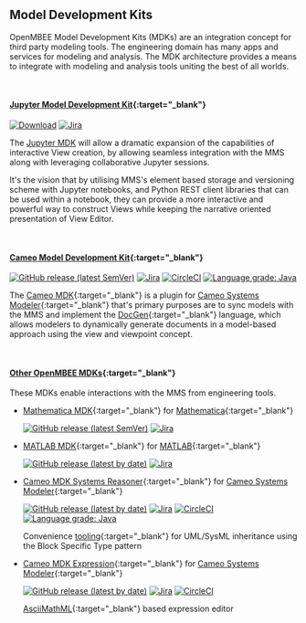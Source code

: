 ## Model Development Kits

OpenMBEE Model Development Kits (MDKs) are an integration concept for third party modeling tools. The engineering domain has many apps and services for modeling and analysis. The MDK architecture provides a means to integrate with modeling and analysis tools uniting the best of all worlds.

<br>

#### [Jupyter Model Development Kit](https://github.com/Open-MBEE/jupyter-mdk){:target="_blank"}

[![Download](https://img.shields.io/pypi/v/jupyter-mdk)](https://pypi.org/project/jupyter-mdk/) [![Jira](https://img.shields.io/badge/issues-jira-blue)](https://openmbee.atlassian.net/browse/JMDK)

The [Jupyter MDK](https://github.com/Open-MBEE/jupyter-mdk) will allow a dramatic expansion of the capabilities of interactive View creation, by allowing seamless integration with the MMS along with leveraging collaborative Jupyter sessions.

It's the vision that by utilising MMS's element based storage and versioning scheme with Jupyter notebooks, and Python REST client libraries that can be used within a notebook, they can provide a more interactive and powerful way to construct Views while keeping the narrative oriented presentation of View Editor.

<br>

#### [Cameo Model Development Kit](https://github.com/Open-MBEE/mdk){:target="_blank"}


[![GitHub release (latest SemVer)](https://img.shields.io/github/v/release/Open-MBEE/mdk?label=download)](https://github.com/Open-MBEE/mdk/releases/latest) [![Jira](https://img.shields.io/badge/issues-jira-blue)](https://openmbee.atlassian.net/browse/MDK) [![CircleCI](https://circleci.com/gh/Open-MBEE/mdk.svg?style=shield)](https://circleci.com/gh/Open-MBEE/mdk) [![Language grade: Java](https://img.shields.io/lgtm/grade/java/g/Open-MBEE/mdk.svg?logo=lgtm&logoWidth=18)](https://lgtm.com/projects/g/Open-MBEE/mdk/context:java)

The [Cameo MDK](https://github.com/Open-MBEE/mdk){:target="_blank"} is a plugin for [Cameo Systems Modeler](https://www.nomagic.com/products/cameo-systems-modeler){:target="_blank"} that's primary purposes are to sync models with the MMS and implement the [DocGen](https://github.com/Open-MBEE/mdk/tree/support/3.x/src/main/dist/manual){:target="_blank"} language, which allows modelers to dynamically generate documents in a model-based approach using the view and viewpoint concept.

<br>

#### [Other OpenMBEE MDKs](https://github.com/Open-MBEE?q=mdk){:target="_blank"}

These MDKs enable interactions with the MMS from engineering tools. 

* [Mathematica MDK](https://github.com/Open-MBEE/mathematica-mdk){:target="_blank"} for [Mathematica](https://www.wolfram.com/mathematica/){:target="_blank"}

  [![GitHub release (latest SemVer)](https://img.shields.io/github/v/release/Open-MBEE/mathematica-mdk?label=download)](https://github.com/Open-MBEE/mathematica-mdk/releases/latest) [![Jira](https://img.shields.io/badge/issues-jira-blue)](https://openmbee.atlassian.net/browse/MATHMDK)

* [MATLAB MDK](https://github.com/Open-MBEE/matlab-mdk){:target="_blank"} for [MATLAB](https://www.mathworks.com/products/matlab.html){:target="_blank"}

  [![GitHub release (latest by date)](https://img.shields.io/github/v/release/Open-MBEE/matlab-mdk?label=download)](https://github.com/Open-MBEE/matlab-mdk/releases/latest) [![Jira](https://img.shields.io/badge/issues-jira-blue)](https://openmbee.atlassian.net/browse/MTLBMDK)

* [Cameo MDK Systems Reasoner](https://github.com/Open-MBEE/mdk-systems-reasoner){:target="_blank"} for [Cameo Systems Modeler](https://www.nomagic.com/products/cameo-systems-modeler){:target="_blank"}

  [![GitHub release (latest by date)](https://img.shields.io/github/v/release/Open-MBEE/mdk-systems-reasoner?label=download)](https://github.com/Open-MBEE/mdk-systems-reasoner/releases/latest) [![Jira](https://img.shields.io/badge/issues-jira-blue)](https://openmbee.atlassian.net/browse/MDK) [![CircleCI](https://circleci.com/gh/Open-MBEE/mdk-systems-reasoner.svg?style=shield)](https://circleci.com/gh/Open-MBEE/mdk-systems-reasoner) [![Language grade: Java](https://img.shields.io/lgtm/grade/java/g/Open-MBEE/mdk-systems-reasoner.svg?logo=lgtm&logoWidth=18)](https://lgtm.com/projects/g/Open-MBEE/mdk-systems-reasoner/context:java)
  
  Convenience [tooling](https://github.com/Open-MBEE/mdk/blob/develop/src/main/dist/manual/MDK%20Systems%20Reasoner%20UserGuide.pdf){:target="_blank"} for UML/SysML inheritance using the Block Specific Type pattern

* [Cameo MDK Expression](https://github.com/Open-MBEE/mdk-expression){:target="_blank"} for [Cameo Systems Modeler](https://www.nomagic.com/products/cameo-systems-modeler){:target="_blank"}

  [![GitHub release (latest by date)](https://img.shields.io/github/v/release/Open-MBEE/mdk-expression?label=download)](https://github.com/Open-MBEE/mdk-expression/releases/latest) [![Jira](https://img.shields.io/badge/issues-jira-blue)](https://openmbee.atlassian.net/browse/MDK) [![CircleCI](https://circleci.com/gh/Open-MBEE/mdk-expression.svg?style=shield)](https://circleci.com/gh/Open-MBEE/mdk-expression)

  [AsciiMathML](http://asciimath.org/){:target="_blank"} based expression editor